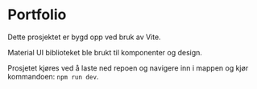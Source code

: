 # Portfolio

Dette prosjektet er bygd opp ved bruk av Vite.

Material UI biblioteket ble brukt til komponenter og design.

Prosjetet kjøres ved å laste ned repoen og navigere inn i mappen og kjør kommandoen: `npm run dev`.
